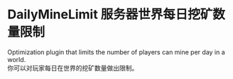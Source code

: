 # DailyMineLimit 服务器世界每日挖矿数量限制
Optimization plugin that limits the number of players can mine per day in a world. <br>
你可以对玩家每日在世界的挖矿数量做出限制。<br>

